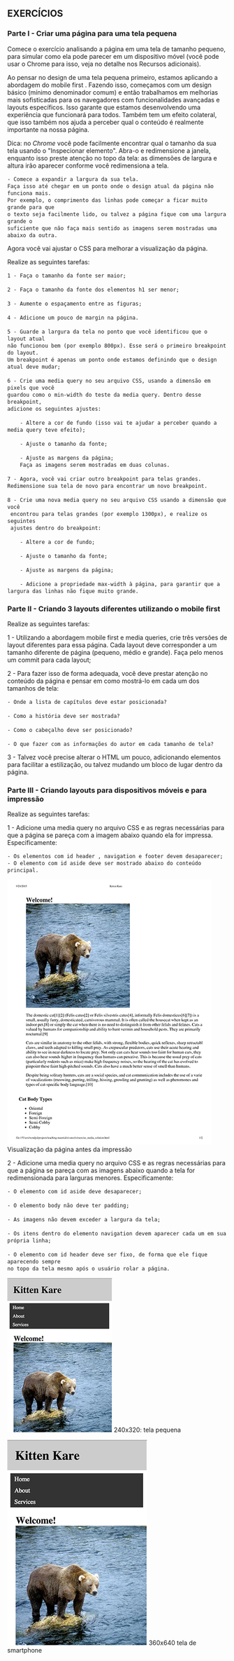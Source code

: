 ## EXERCÍCIOS 

### Parte I - Criar uma página para uma tela pequena

Comece o exercício analisando a página em uma tela de tamanho pequeno, para simular como ela pode parecer em um dispositivo móvel (você pode usar o Chrome para isso, veja no detalhe nos Recursos adicionais).

Ao pensar no design de uma tela pequena primeiro, estamos aplicando a abordagem do mobile first . Fazendo isso, começamos com um design básico (mínimo denominador comum) e então trabalhamos em melhorias mais sofisticadas para os navegadores com funcionalidades avançadas e layouts específicos.
Isso garante que estamos desenvolvendo uma experiência que funcionará para todos. Também tem um efeito colateral, que isso também nos ajuda a perceber qual o conteúdo é realmente importante na nossa página.

Dica: no *Chrome* você pode facilmente encontrar qual o tamanho da sua tela usando o "Inspecionar elemento". Abra-o e redimensione a janela, enquanto isso preste atenção no topo da tela: as dimensões de largura e altura irão aparecer conforme você redimensiona a tela.

    - Comece a expandir a largura da sua tela. 
    Faça isso até chegar em um ponto onde o design atual da página não funciona mais.
    Por exemplo, o comprimento das linhas pode começar a ficar muito grande para que 
    o texto seja facilmente lido, ou talvez a página fique com uma largura grande o 
    suficiente que não faça mais sentido as imagens serem mostradas uma abaixo da outra.


Agora você vai ajustar o CSS para melhorar a visualização da página.

Realize as seguintes tarefas:

    1 - Faça o tamanho da fonte ser maior;
    
    2 - Faça o tamanho da fonte dos elementos h1 ser menor;
    
    3 - Aumente o espaçamento entre as figuras;
    
    4 - Adicione um pouco de margin na página.
    
    5 - Guarde a largura da tela no ponto que você identificou que o layout atual 
    não funcionou bem (por exemplo 800px). Esse será o primeiro breakpoint do layout.
    Um breakpoint é apenas um ponto onde estamos definindo que o design atual deve mudar;
    
    6 - Crie uma media query no seu arquivo CSS, usando a dimensão em pixels que você
    guardou como o min-width do teste da media query. Dentro desse breakpoint, 
    adicione os seguintes ajustes:

        - Altere a cor de fundo (isso vai te ajudar a perceber quando a media query teve efeito);
        
        - Ajuste o tamanho da fonte;
        
        - Ajuste as margens da página;
        Faça as imagens serem mostradas em duas colunas.
    
    7 - Agora, você vai criar outro breakpoint para telas grandes.
    Redimensione sua tela de novo para encontrar um novo breakpoint.
    
    8 - Crie uma nova media query no seu arquivo CSS usando a dimensão que você
     encontrou para telas grandes (por exemplo 1300px), e realize os seguintes 
     ajustes dentro do breakpoint:

        - Altere a cor de fundo;
        
        - Ajuste o tamanho da fonte;
        
        - Ajuste as margens da página;
        
        - Adicione a propriedade max-width à página, para garantir que a largura das linhas não fique muito grande.



### Parte II - Criando 3 layouts diferentes utilizando o mobile first

Realize as seguintes tarefas:

1 - Utilizando a abordagem mobile first e media queries, crie três versões de layout diferentes para essa página. Cada layout deve corresponder a um tamanho diferente de página (pequeno, médio e grande). Faça pelo menos um commit para cada layout;

2 - Para fazer isso de forma adequada, você deve prestar atenção no conteúdo da página e pensar em como mostrá-lo em cada um dos tamanhos de tela:

    - Onde a lista de capítulos deve estar posicionada?

    - Como a história deve ser mostrada?
    
    - Como o cabeçalho deve ser posicionado?
    
    - O que fazer com as informações do autor em cada tamanho de tela?

3 - Talvez você precise alterar o HTML um pouco, adicionando elementos para facilitar a estilização, ou talvez mudando um bloco de lugar dentro da página.


### Parte III - Criando layouts para dispositivos móveis e para impressão

Realize as seguintes tarefas:

1 - Adicione uma media query no arquivo CSS e as regras necessárias para que a página se pareça com a imagem abaixo quando ela for impressa. Especificamente:

    - Os elementos com id header , navigation e footer devem desaparecer;
    - O elemento com id aside deve ser mostrado abaixo do conteúdo principal.

![Página](images/image1-exercise3.png)
Visualização da página antes da impressão


2 - Adicione uma media query no arquivo CSS e as regras necessárias para que a página se pareça com as imagens abaixo quando a tela for redimensionada para larguras menores. Especificamente:

    - O elemento com id aside deve desaparecer;
    
    - O elemento body não deve ter padding;
    
    - As imagens não devem exceder a largura da tela;
    
    - Os itens dentro do elemento navigation devem aparecer cada um em sua própria linha;
    
    - O elemento com id header deve ser fixo, de forma que ele fique aparecendo sempre
    no topo da tela mesmo após o usuário rolar a página.

![Página](images/image2-exercise3.png)
240x320: tela pequena


![Página](images/image3-exercise3.png)
360x640 tela de smartphone
